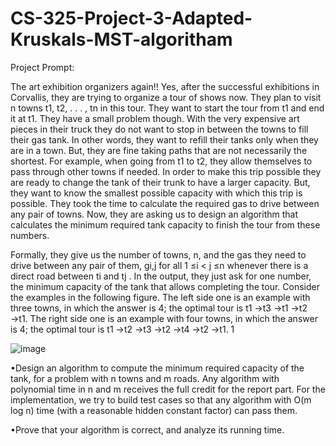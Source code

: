 # CS-325-Project-3-Adapted-Kruskals-MST-algoritham

Project Prompt:

The art exhibition organizers again!! Yes, after the successful exhibitions in Corvallis, they are
trying to organize a tour of shows now. They plan to visit n towns t1, t2, . . . , tn in this tour. They
want to start the tour from t1 and end it at t1. They have a small problem though. With the
very expensive art pieces in their truck they do not want to stop in between the towns to fill their
gas tank. In other words, they want to refill their tanks only when they are in a town. But, they
are fine taking paths that are not necessarily the shortest. For example, when going from t1 to t2,
they allow themselves to pass through other towns if needed. In order to make this trip possible
they are ready to change the tank of their trunk to have a larger capacity. But, they want to know
the smallest possible capacity with which this trip is possible. They took the time to calculate the
required gas to drive between any pair of towns. Now, they are asking us to design an algorithm
that calculates the minimum required tank capacity to finish the tour from these numbers.

Formally, they give us the number of towns, n, and the gas they need to drive between any pair
of them, gi,j for all 1 ≤i < j ≤n whenever there is a direct road between ti and tj . In the output,
they just ask for one number, the minimum capacity of the tank that allows completing the tour.
Consider the examples in the following figure. The left side one is an example with three towns, in
which the answer is 4; the optimal tour is t1 →t3 →t1 →t2 →t1. The right side one is an example
with four towns, in which the answer is 4; the optimal tour is t1 →t2 →t3 →t2 →t4 →t2 →t1.
1

![image](https://user-images.githubusercontent.com/91294372/217661831-812aaff8-9dbc-47b0-80cc-961aa6860e79.png)


•Design an algorithm to compute the minimum required capacity of the tank, for a problem
with n towns and m roads. Any algorithm with polynomial time in n and m receives the
full credit for the report part. For the implementation, we try to build test cases so that any
algorithm with O(m log n) time (with a reasonable hidden constant factor) can pass them.

•Prove that your algorithm is correct, and analyze its running time.
